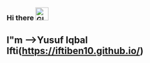 ### Hi there <img alt="GIF" src="https://raw.githubusercontent.com/TheDudeThatCode/TheDudeThatCode/master/Assets/Hi.gif" width="30vw" />
## I"m -->Yusuf Iqbal Ifti(https://iftiben10.github.io/)
<!--
**iftiben10/iftiben10** is a ✨ _special_ ✨ repository because its `README.md` (this file) appears on your GitHub profile.

Here are some ideas to get you started:

- 🔭 I’m currently working on ...
- 🌱 I’m currently learning ...
- 👯 I’m looking to collaborate on ...
- 🤔 I’m looking for help with ...
- 💬 Ask me about ...
- 📫 How to reach me: ...
- 😄 Pronouns: ...
- ⚡ Fun fact: ...
-->
